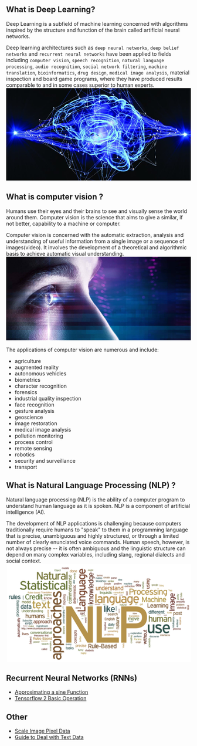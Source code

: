 ## What is Deep Learning?
Deep Learning is a subfield of machine learning concerned with algorithms inspired by the structure and function of the brain called artificial neural networks.

Deep learning architectures such as `deep neural networks`, `deep belief networks` and `recurrent neural networks` have been applied to fields including `computer vision`, `speech recognition`, `natural language processing`, `audio recognition`, `social network filtering`, `machine translation`, `bioinformatics`, `drug design`, `medical image analysis`, material inspection and board game programs, where they have produced results comparable to and in some cases superior to human experts.
![Deep Learning](images/deep.jpg)

## What is computer vision ?

Humans use their eyes and their brains to see and visually sense the world around them. Computer vision is the science that aims to give a similar, if not better, capability to a machine or computer.

Computer vision is concerned with the automatic extraction, analysis and understanding of useful information from a single image or a sequence of images(video). It involves the development of a theoretical and algorithmic basis to achieve automatic visual understanding.
![Computer Vision](images/computer_vision.jpg)

The applications of computer vision are numerous and include:

* agriculture
* augmented reality
* autonomous vehicles
* biometrics
* character recognition
* forensics
* industrial quality inspection
* face recognition
* gesture analysis
* geoscience
* image restoration
* medical image analysis
* pollution monitoring
* process control
* remote sensing
* robotics
* security and surveillance
* transport


## What is Natural Language Processing (NLP) ?
Natural language processing (NLP) is the ability of a computer program to understand human language as it is spoken. NLP is a component of artificial intelligence (AI).

The development of NLP applications is challenging because computers traditionally require humans to "speak" to them in a programming language that is precise, unambiguous and highly structured, or through a limited number of clearly enunciated voice commands. Human speech, however, is not always precise -- it is often ambiguous and the linguistic structure can depend on many complex variables, including slang, regional dialects and social context.
![NLP](images/nlp.png)

## Recurrent Neural Networks (RNNs)
- [Approximating a sine Function](sine_function.ipynb)
- [Tensorflow 2 Basic Operation](tf2_basic_operation.ipynb)

## Other
- [Scale Image Pixel Data](Scale_Image_Pixel_Data_for_Deep_Learning.ipynb)
- [Guide to Deal with Text Data](a_gentle_guide_to_deal_with_text_data.ipynb)
